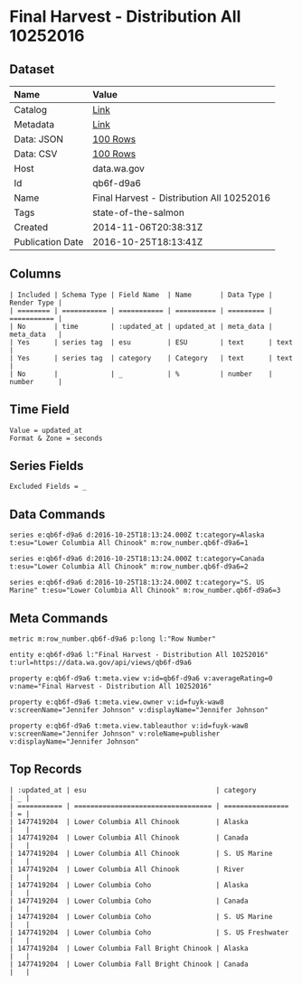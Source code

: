 # Final Harvest - Distribution All 10252016

## Dataset

| Name | Value |
| :--- | :---- |
| Catalog | [Link](https://catalog.data.gov/dataset/final-harvest-distribution-all-11182014) |
| Metadata | [Link](https://data.wa.gov/api/views/qb6f-d9a6) |
| Data: JSON | [100 Rows](https://data.wa.gov/api/views/qb6f-d9a6/rows.json?max_rows=100) |
| Data: CSV | [100 Rows](https://data.wa.gov/api/views/qb6f-d9a6/rows.csv?max_rows=100) |
| Host | data.wa.gov |
| Id | qb6f-d9a6 |
| Name | Final Harvest - Distribution All 10252016 |
| Tags | state-of-the-salmon |
| Created | 2014-11-06T20:38:31Z |
| Publication Date | 2016-10-25T18:13:41Z |

## Columns

```ls
| Included | Schema Type | Field Name  | Name       | Data Type | Render Type |
| ======== | =========== | =========== | ========== | ========= | =========== |
| No       | time        | :updated_at | updated_at | meta_data | meta_data   |
| Yes      | series tag  | esu         | ESU        | text      | text        |
| Yes      | series tag  | category    | Category   | text      | text        |
| No       |             | _           | %          | number    | number      |
```

## Time Field

```ls
Value = updated_at
Format & Zone = seconds
```

## Series Fields

```ls
Excluded Fields = _
```

## Data Commands

```ls
series e:qb6f-d9a6 d:2016-10-25T18:13:24.000Z t:category=Alaska t:esu="Lower Columbia All Chinook" m:row_number.qb6f-d9a6=1

series e:qb6f-d9a6 d:2016-10-25T18:13:24.000Z t:category=Canada t:esu="Lower Columbia All Chinook" m:row_number.qb6f-d9a6=2

series e:qb6f-d9a6 d:2016-10-25T18:13:24.000Z t:category="S. US Marine" t:esu="Lower Columbia All Chinook" m:row_number.qb6f-d9a6=3
```

## Meta Commands

```ls
metric m:row_number.qb6f-d9a6 p:long l:"Row Number"

entity e:qb6f-d9a6 l:"Final Harvest - Distribution All 10252016" t:url=https://data.wa.gov/api/views/qb6f-d9a6

property e:qb6f-d9a6 t:meta.view v:id=qb6f-d9a6 v:averageRating=0 v:name="Final Harvest - Distribution All 10252016"

property e:qb6f-d9a6 t:meta.view.owner v:id=fuyk-waw8 v:screenName="Jennifer Johnson" v:displayName="Jennifer Johnson"

property e:qb6f-d9a6 t:meta.view.tableauthor v:id=fuyk-waw8 v:screenName="Jennifer Johnson" v:roleName=publisher v:displayName="Jennifer Johnson"
```

## Top Records

```ls
| :updated_at | esu                                | category         | _ | 
| =========== | ================================== | ================ | = | 
| 1477419204  | Lower Columbia All Chinook         | Alaska           |   | 
| 1477419204  | Lower Columbia All Chinook         | Canada           |   | 
| 1477419204  | Lower Columbia All Chinook         | S. US Marine     |   | 
| 1477419204  | Lower Columbia All Chinook         | River            |   | 
| 1477419204  | Lower Columbia Coho                | Alaska           |   | 
| 1477419204  | Lower Columbia Coho                | Canada           |   | 
| 1477419204  | Lower Columbia Coho                | S. US Marine     |   | 
| 1477419204  | Lower Columbia Coho                | S. US Freshwater |   | 
| 1477419204  | Lower Columbia Fall Bright Chinook | Alaska           |   | 
| 1477419204  | Lower Columbia Fall Bright Chinook | Canada           |   | 
```